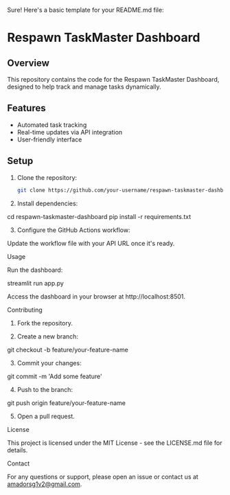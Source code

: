 Sure! Here's a basic template for your README.md file:

# Respawn TaskMaster Dashboard

## Overview
This repository contains the code for the Respawn TaskMaster Dashboard, designed to help track and manage tasks dynamically.

## Features
- Automated task tracking
- Real-time updates via API integration
- User-friendly interface

## Setup
1. Clone the repository:  
   ```bash
   git clone https://github.com/your-username/respawn-taskmaster-dashboard.git

2. Install dependencies:

cd respawn-taskmaster-dashboard
pip install -r requirements.txt


3. Configure the GitHub Actions workflow:

Update the workflow file with your API URL once it's ready.




Usage

Run the dashboard:

streamlit run app.py

Access the dashboard in your browser at http://localhost:8501.


Contributing

1. Fork the repository.


2. Create a new branch:

git checkout -b feature/your-feature-name


3. Commit your changes:

git commit -m 'Add some feature'


4. Push to the branch:

git push origin feature/your-feature-name


5. Open a pull request.



License

This project is licensed under the MIT License - see the LICENSE.md file for details.

Contact

For any questions or support, please open an issue or contact us at amadorsg1v2@gmail.com.


